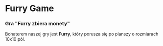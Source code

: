 
# Furry Game





### Gra "Furry zbiera monety"


Bohaterem naszej gry jest **Furry**, który porusza się po planszy o rozmiarach 10x10 pól.


